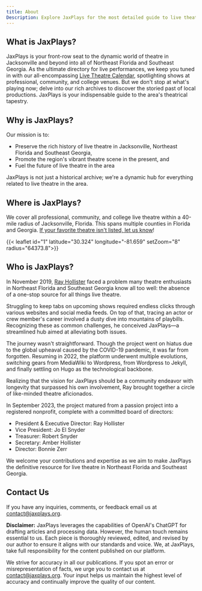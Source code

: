 ```yaml
---
title: About
Description: Explore JaxPlays for the most detailed guide to live theatre in Northeast Florida and Southeast Georgia. Get up-to-date information on current productions, theaters, cast and crew, and much more. 
---
```


## What is JaxPlays?

JaxPlays is your front-row seat to the dynamic world of theatre in Jacksonville and beyond into all of Northeast Florida and Southeast Georgia. As the ultimate directory for live performances, we keep you tuned in with our all-encompassing [Live Theatre Calendar](/calendar/), spotlighting shows at professional, community, and college venues. But we don't stop at what's playing now; delve into our rich archives to discover the storied past of local productions. JaxPlays is your indispensable guide to the area's theatrical tapestry.

## Why is JaxPlays?

Our mission is to:

- Preserve the rich history of live theatre in Jacksonville, Northeast Florida and Southeast Georgia, 
- Promote the region's vibrant theatre scene in the present, and 
- Fuel the future of live theatre in the area

JaxPlays is not just a historical archive; we're a dynamic hub for everything related to live theatre in the area. 

## Where is JaxPlays?

We cover all professional, community, and college live theatre within a 40-mile radius of Jacksonville, Florida. This spans multiple counties in Florida and Georgia. [If your favorite theatre isn't listed, let us know](/submit/)!

{{< leaflet id="1" latitude="30.324" longitude="-81.659" setZoom="8" radius="64373.8">}}

## Who is JaxPlays?

In November 2019, [Ray Hollister](https://rayhollister.com) faced a problem many theatre enthusiasts in Northeast Florida and Southeast Georgia know all too well: the absence of a one-stop source for all things live theatre. 

Struggling to keep tabs on upcoming shows required endless clicks through various websites and social media feeds. On top of that, tracing an actor or crew member's career involved a dusty dive into mountains of playbills. Recognizing these as common challenges, he conceived JaxPlays—a streamlined hub aimed at alleviating both issues.

The journey wasn't straightforward. Though the project went on hiatus due to the global upheaval caused by the COVID-19 pandemic, it was far from forgotten. Resuming in 2022, the platform underwent multiple evolutions, switching gears from MediaWiki to Wordpress, from Wordpress to Jekyll, and finally settling on Hugo as the technological backbone.

Realizing that the vision for JaxPlays should be a community endeavor with longevity that surpassed his own involvement, Ray brought together a circle of like-minded theatre aficionados. 

In September 2023, the project matured from a passion project into a registered nonprofit, complete with a committed board of directors:

- President & Executive Director: Ray Hollister
- Vice President: Jo El Snyder
- Treasurer: Robert Snyder
- Secretary: Amber Hollister
- Director: Bonnie Zerr

We welcome your contributions and expertise as we aim to make JaxPlays the definitive resource for live theatre in Northeast Florida and Southeast Georgia.

## Contact Us

If you have any inquiries, comments, or feedback email us at contact@jaxplays.org.

**Disclaimer:** JaxPlays leverages the capabilities of OpenAI's ChatGPT for drafting articles and processing data. However, the human touch remains essential to us. Each piece is thoroughly reviewed, edited, and revised by our author to ensure it aligns with our standards and voice. We, at JaxPlays, take full responsibility for the content published on our platform.

We strive for accuracy in all our publications. If you spot an error or misrepresentation of facts, we urge you to contact us at contact@jaxplays.org. Your input helps us maintain the highest level of accuracy and continually improve the quality of our content.


